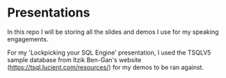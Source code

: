 # Presentations
In this repo I will be storing all the slides and demos I use for my speaking engagements.

For my 'Lockpicking your SQL Engine' presentation, I used the TSQLV5 sample database from  Itzik Ben-Gan's website (https://tsql.lucient.com/resources/) for my demos to be ran against.
